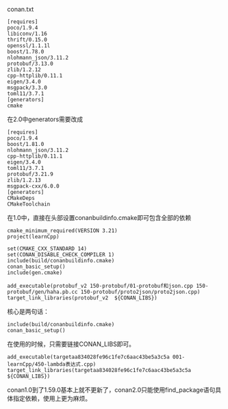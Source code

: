 conan.txt
```
[requires]
poco/1.9.4
libiconv/1.16
thrift/0.15.0
openssl/1.1.1l
boost/1.78.0
nlohmann_json/3.11.2
protobuf/3.13.0
zlib/1.2.12
cpp-httplib/0.11.1
eigen/3.4.0
msgpack/3.3.0
toml11/3.7.1
[generators]
cmake
```

在2.0中generators需要改成
```
[requires]
poco/1.9.4
boost/1.81.0
nlohmann_json/3.11.2
cpp-httplib/0.11.1
eigen/3.4.0
toml11/3.7.1
protobuf/3.21.9
zlib/1.2.13
msgpack-cxx/6.0.0
[generators]
CMakeDeps
CMakeToolchain
```


在1.0中，直接在头部设置conanbuildinfo.cmake即可包含全部的依赖
```
cmake_minimum_required(VERSION 3.21)
project(learnCpp)

set(CMAKE_CXX_STANDARD 14)
set(CONAN_DISABLE_CHECK_COMPILER 1)
include(build/conanbuildinfo.cmake)
conan_basic_setup()
include(gen.cmake)

add_executable(protobuf_v2 150-protobuf/01-protobuf和json.cpp 150-protobuf/gen/haha.pb.cc 150-protobuf/proto2json/proto2json.cpp)
target_link_libraries(protobuf_v2  ${CONAN_LIBS})

```

核心是两句话：
```
include(build/conanbuildinfo.cmake)
conan_basic_setup()
```
在使用的时候，只需要链接CONAN_LIBS即可。  
```
add_executable(targetaa834028fe96c1fe7c6aac43be5a3c5a 001-learnCpp/450-lambda表达式.cpp)
target_link_libraries(targetaa834028fe96c1fe7c6aac43be5a3c5a  ${CONAN_LIBS})
```

conan1.0到了1.59.0基本上就不更新了，conan2.0只能使用find_package语句具体指定依赖，使用上更为麻烦。  
